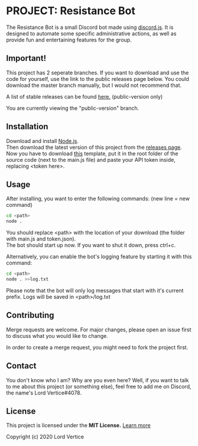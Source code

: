 # PROJECT: Resistance Bot

The Resistance Bot is a small Discord bot made using [discord.js](https://discord.js.org/). It is designed to automate some specific administrative actions, as well as provide fun and entertaining features for the group.

## Important!
This project has 2 seperate branches. If you want to download and use the code for yourself, use the link to the public releases page below. You could download the master branch manually, but I would not recommend that.  

A list of stable releases can be found [here.](https://lordvertice.hopto.org/LordVertice/resistance-bot/-/releases) (public-version only)

You are currently viewing the "public-version" branch.


## Installation

Download and install [Node.js](https://nodejs.org/en/).  
Then download the latest version of this project from the [releases page](https://lordvertice.hopto.org/LordVertice/resistance-bot/-/releases).  
Now you have to download [this](https://mega.nz/file/qB9ECKrL#2tInDeIXNWZZ9m2jJrfM9rSjnCdnxp8Vm5XAmEnxvyc) template, put it in the root folder of the source code (next to the main.js file) and paste your API token inside, replacing \<token here>.

## Usage

After installing, you want to enter the following commands: (new line = new command)

```bash
cd <path>
node .
```
You should replace \<path> with the location of your download (the folder with main.js and token.json).  
The bot should start up now. If you want to shut it down, press ctrl+c.

Alternatively, you can enable the bot's logging feature by starting it with this command:
```bash
cd <path>
node . >>log.txt
```
Please note that the bot will only log messages that start with it's current prefix. Logs will be saved in \<path>/log.txt

## Contributing
Merge requests are welcome. For major changes, please open an issue first to discuss what you would like to change.  

In order to create a merge request, you might need to fork the project first.

## Contact
You don't know who I am? Why are you even here? Well, if you want to talk to me about this project (or something else), feel free to add me on Discord, the name's Lord Vertice#4078.

## License
This project is licensed under the **MIT License.** [Learn more](https://choosealicense.com/licenses/mit/)  

Copyright (c) 2020 Lord Vertice